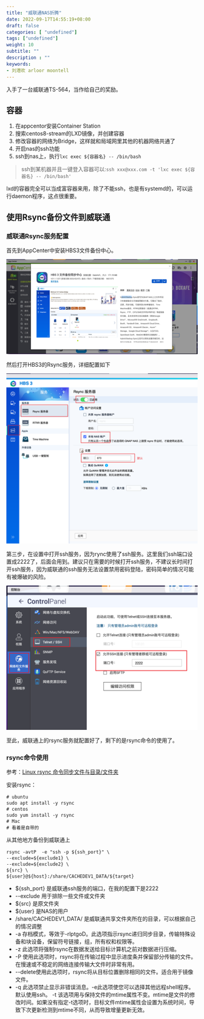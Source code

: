 ```yaml
---
title: "威联通NAS折腾"
date: 2022-09-17T14:55:19+08:00
draft: false
categories: [ "undefined"]
tags: ["undefined"]
weight: 10
subtitle: ""
description : ""
keywords:
- 刘港欢 arloor moontell
---
```


入手了一台威联通TS-564，当作给自己的奖励。
<!--more-->

## 容器

1. 在appcentor安装Container Station
2. 搜索centos8-stream的LXD镜像，并创建容器
3. 修改容器的网络为Bridge，这样就和局域网里其他的机器网络共通了
4. 开启nas的ssh功能
5. ssh到nas上，执行`lxc exec ${容器名} -- /bin/bash`

> ssh到某机器并且一键登入容器可以:`ssh xxx@xxx.com -t 'lxc exec ${容器名} -- /bin/bash'`

lxd的容器完全可以当成富容器来用，除了不能ssh，也是有systemd的，可以运行daemon程序，这点很重要。

## 使用Rsync备份文件到威联通

### 威联通Rsync服务配置

首先到AppCenter中安装HBS3文件备份中心。

![](/img/Snipaste_2023-03-02_22-07-43.png)

然后打开HBS3的Rsync服务，详细配置如下

![](/img/Snipaste_2023-03-02_22-10-38.png)

第三步，在设置中打开ssh服务，因为rync使用了ssh服务。这里我们ssh端口设置成2222了，后面会用到。建议只在需要的时候打开ssh服务，不建议长时间打开ssh服务，因为威联通的ssh服务无法设置禁用密码登陆，密码简单的情况可能有被爆破的风险。

![](/img/Snipaste_2023-03-02_22-13-12.png)

至此，威联通上的rsync服务就配置好了，剩下的是rsync命令的使用了。

### rsync命令使用

参考：[Linux rsync 命令同步文件与目录/文件夹](https://www.myfreax.com/how-to-use-rsync-for-local-and-remote-data-transfer-and-synchronization/)


安装rsync：

```shell
# ubuntu
sudo apt install -y rsync
# centos
sudo yum install -y rsync
# Mac
# 看着是自带的
```

从其他地方备份到威联通上

```shell
rsync -avtP  -e "ssh -p ${ssh_port}" \
--exclude=${exclude1} \
--exclude=${exclude2} \
${src} \
${user}@${host}:/share/CACHEDEV1_DATA/${target}
```

- ${ssh_port} 是威联通ssh服务的端口，在我的配置下是2222
- --exclude 用于排除一些文件或文件夹
- ${src} 是原文件夹
- ${user} 是NAS的用户
- /share/CACHEDEV1_DATA/ 是威联通共享文件夹所在的目录，可以根据自己的情况调整
- -a 存档模式，等效于-rlptgoD。此选项指示rsync递归同步目录，传输特殊设备和块设备，保留符号链接，组，所有权和权限等。
- -z 此选项将强制rsync在数据发送给目标计算机之前对数据进行压缩。
- -P 使用此选项时，rsync将在传输过程中显示进度条并保留部分传输的文件。在慢速或不稳定的网络连接传输大文件时非常有用。
- --delete使用此选项时，rsync将从目标位置删除相同的文件。适合用于镜像文件。
- -q 此选项禁止显示非错误消息。-e此选项使您可以选择其他远程shell程序。默认使用ssh。
-t 该选项用与保持文件的mtime属性不变。mtime是文件的修改时间。如果没有指定-t选项时，目标文件mtime属性会设置为系统时间，导致下次更新检测到mtime不同，从而导致增量更新无效。